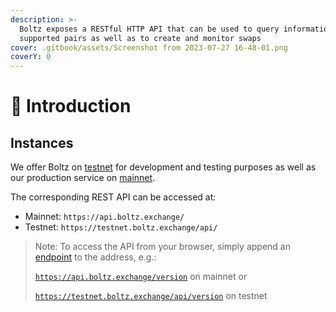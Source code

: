 ```yaml
---
description: >-
  Boltz exposes a RESTful HTTP API that can be used to query information like
  supported pairs as well as to create and monitor swaps
cover: .gitbook/assets/Screenshot from 2023-07-27 16-48-01.png
coverY: 0
---
```


# 👋 Introduction

## Instances

We offer Boltz on [testnet](https://testnet.boltz.exchange) for development and testing purposes as well as our production service on [mainnet](https://boltz.exchange).

The corresponding REST API can be accessed at:

* Mainnet: `https://api.boltz.exchange/`
* Testnet: `https://testnet.boltz.exchange/api/`

> Note: To access the API from your browser, simply append an [endpoint](api.md) to the address, e.g.:
>
> [`https://api.boltz.exchange/version`](https://api.boltz.exchange/version) on mainnet or
>
> [`https://testnet.boltz.exchange/api/version`](https://testnet.boltz.exchange/api/version) on testnet


